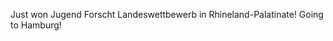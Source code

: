Just won Jugend Forscht Landeswettbewerb in Rhineland-Palatinate! Going to Hamburg!

<!---
kkulber/kkulber is a ✨ special ✨ repository because its `README.md` (this file) appears on your GitHub profile.
You can click the Preview link to take a look at your changes.
--->

